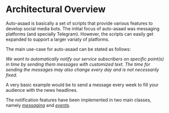 # Architectural Overview
Auto-asaad is basically a set of scripts that provide various features to develop
social media bots. The initial focus of auto-asaad was messaging platforms 
(and specially Telegram). However, the scripts can easily get expanded to support a 
larger variaty of platforms.

The main use-case for auto-asaad can be stated as follows:

_We want to automatically notify our service subscribers on specific point(s)
in time by sending them messages with customized text. The time for sending 
the messages may also change every day and is not necessarily fixed._

A very basic example would be to send a message every week to fill your audience 
with the news headlines.

The notification features have been implemented in two main classes, namely
[_messaging_](./messaging.md) and [_events_](./events.md).